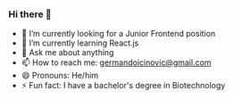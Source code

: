 ### Hi there 👋

- 🔭 I’m currently looking for a Junior Frontend position
- 🌱 I’m currently learning React.js
- 💬 Ask me about anything
- 📫 How to reach me: germandoicinovic@gmail.com
- 😄 Pronouns: He/him
- ⚡ Fun fact: I have a bachelor's degree in Biotechnology
